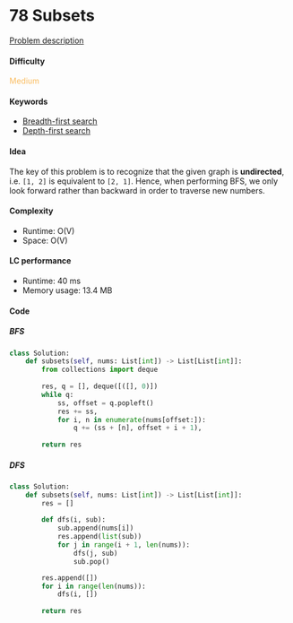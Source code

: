 78 Subsets
=======================
[Problem description](https://leetcode.com/problems/subsets/)

#### Difficulty
<span style="color:#FABC60">Medium</span>

#### Keywords
- [Breadth-first search](../categories/bfs.md)
- [Depth-first search](../categories/dfs.md)
  
#### Idea
The key of this problem is to recognize that the given graph is **undirected**, i.e. `[1, 2]` is equivalent to `[2, 1]`. Hence, when performing BFS, we only look forward rather than backward in order to traverse new numbers. 

#### Complexity
- Runtime: O(V)
- Space: O(V)
  
#### LC performance
- Runtime: 40 ms
- Memory usage: 13.4 MB

#### Code
##### BFS
```python
class Solution:
    def subsets(self, nums: List[int]) -> List[List[int]]:
        from collections import deque
        
        res, q = [], deque([([], 0)])
        while q:
            ss, offset = q.popleft()
            res += ss,
            for i, n in enumerate(nums[offset:]):
                q += (ss + [n], offset + i + 1),
        
        return res
```

##### DFS
```python
class Solution:
    def subsets(self, nums: List[int]) -> List[List[int]]:
        res = []
        
        def dfs(i, sub):
            sub.append(nums[i])
            res.append(list(sub))
            for j in range(i + 1, len(nums)):
                dfs(j, sub)
                sub.pop()

        res.append([])
        for i in range(len(nums)):
            dfs(i, [])
            
        return res
```